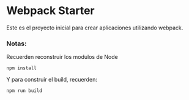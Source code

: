 
# Webpack Starter

Este es el proyecto inicial para crear aplicaciones utilizando webpack.

### Notas:
Recuerden reconstruir los modulos de Node
```
npm install
```
Y para construir el build, recuerden:
```
npm run build
```
